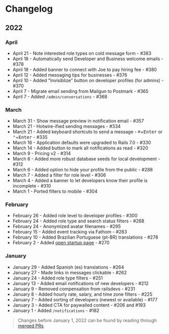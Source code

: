 # Changelog

## 2022

### April

* April 21 - Note interested role types on cold message form - #383
* April 18 - Automatically send Developer and Business welcome emails - #378
* April 18 - Added banner to connect with Joe to pay hiring fee - #380
* April 12 - Added messaging tips for businesses - #376
* April 10 - Added "Invisiblize" button on developer profiles (for admins) - #370
* April 7 - Migrate email sending from Mailgun to Postmark - #365
* April 7 - Added `/admin/conversations` - #368

### March

* March 31 - Show message preview in notification email - #357
* March 21 - Hotwire-ified sending messages - #334
* March 21 - Added keyboard shortcuts to send a message - <kbd>⌘</kbd>+<kbd>Enter</kbd> or <kbd>⌃</kbd>+<kbd>Enter</kbd> - #335
* March 16 - Application defaults were upgraded to Rails 7.0 - #330
* March 14 - Added button to mark all notifications as read - #320
* March 9 - Pricing v2 - #314
* March 6 - Added more robust database seeds for local development - #312
* March 6 - Added option to hide your profile from the public - #288
* March 7 - Added a filter for role level - #306
* March 4 - Added a banner to let developers know their profile is incomplete - #310
* March 1 - Ported filters to mobile - #304

### February

* February 26 - Added role level to developer profiles - #300
* February 24 - Added role type and search status filters - #268
* February 24 - Anonymized avatar filenames - #295
* February 15 - Added event tracking via Fathom - #283
* February 10 - Added Brazilian Portuguese (pt-BR) translations - #278
* February 2 - Added [open startup page](https://railsdevs.com/open) - #270

### January

* January 29 - Added Spanish (es) translations - #264
* January 27 - Made links in messages clickable - #262
* January 24 - Added role type filters - #251
* January 13 - Added email notifications of new developers - #212
* January 9 - Removed compensation from railsdevs - #231
* January 8 - Added hourly rate, salary, and time zone filters - #225
* January 7 - Added sorting of developers (newest or available) - #177
* January 3 - Added CTA for paywalled content - #206 and #193
* January 1 - Added `/notifications` - #182

> Changes before January 1, 2022 can be found by reading through [merged PRs](https://github.com/joemasilotti/railsdevs.com/pulls?q=is%3Apr+is%3Amerged).
